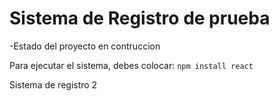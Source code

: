 <h1>Sistema de Registro de prueba</h1>

-Estado del proyecto en contruccion  

Para ejecutar el sistema, debes colocar:  ```npm install react``` 

Sistema de registro 2
